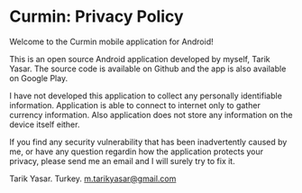 # Curmin: Privacy Policy

Welcome to the Curmin mobile application for Android!

This is an open source Android application developed by myself, Tarik Yasar. The source code is available on Github and the app is also available on Google Play.

I have not developed this application to collect any personally identifiable information. Application is able to connect to internet only to gather currency information. Also application does not store any information on the device itself either.

If you find any security vulnerability that has been inadvertently caused by me, or have any question regardin how the application protects your privacy, please send me an email and I will surely try to fix it.

Tarik Yasar.
Turkey.
m.tarikyasar@gmail.com
